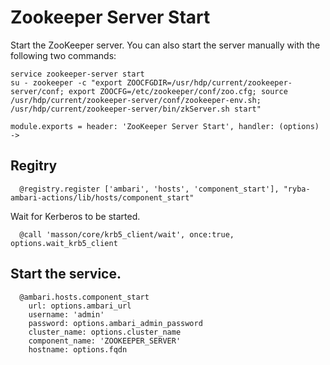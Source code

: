 
# Zookeeper Server Start

Start the ZooKeeper server. You can also start the server manually with the
following two commands:

```
service zookeeper-server start
su - zookeeper -c "export ZOOCFGDIR=/usr/hdp/current/zookeeper-server/conf; export ZOOCFG=/etc/zookeeper/conf/zoo.cfg; source /usr/hdp/current/zookeeper-server/conf/zookeeper-env.sh; /usr/hdp/current/zookeeper-server/bin/zkServer.sh start"
```

    module.exports = header: 'ZooKeeper Server Start', handler: (options) ->

## Regitry

      @registry.register ['ambari', 'hosts', 'component_start'], "ryba-ambari-actions/lib/hosts/component_start"

Wait for Kerberos to be started.
      
      @call 'masson/core/krb5_client/wait', once:true, options.wait_krb5_client

## Start the service.

      @ambari.hosts.component_start
        url: options.ambari_url
        username: 'admin'
        password: options.ambari_admin_password
        cluster_name: options.cluster_name
        component_name: 'ZOOKEEPER_SERVER'
        hostname: options.fqdn

